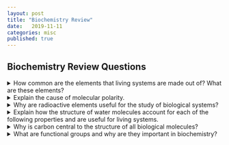 ```yaml
---
layout: post
title: "Biochemistry Review"
date:   2019-11-11
categories: misc
published: true
---
```


## Biochemistry Review Questions

<details><summary>How common are the elements that living systems are made out of?  What are these elements?</summary>
<p>

> Hydrogen, Carbon, Oxygen, Nitrogen

</p></details>

<details><summary>Explain the cause of molecular polarity. </summary>
<p>

> Molecular polarity occurs when there is an unequal sharing of covalent bonding electrons between two non-metals. When one has a greater/stronger electronegativity (hold of electrons) than another, a polar bond occurs.

</p></details>

<details><summary>Why are radioactive elements useful for the study of biological systems?  </summary>
<p>

> Scientists can tag specific molecules without alternating the structure or function of the studied compounds.   

</p></details>

<details><summary>Explain how the structure of water molecules account for each of the following properties and are useful for living systems.  </summary>
<p>

| **Property of Water**                   | **How does H2O molecular structure  account for this property?** | **Where / How is this property useful for  living systems?** |
| --------------------------------------- | ------------------------------------------------------------ | ------------------------------------------------------------ |
| Cohesion                                | Attraction of  water to itself due to hydrogen bonds         | Surface tension: eg. Water strider                           |
| Adhesion                                | Water is polar  and climbs on surfaces that are more polar than itself | Capillary action (water in xylem)                            |
| High Specific  Heat                     | Takes lots of  thermal energy to break hydrogen bonds        | Minimizes changes in temperature (water used to distribute  heat) |
| Specific heat of  Vaporization          | Takes high energy  for hydrogen bonds to be broken into gas  | Evaporative cooling (kinetic energy leaves body, average  kinetic decreases hence cooler. |
| Floating Ice                            | As water is  frozen it expands making it less dense          | Ice floating to keep organisms alive in the winter           |
| -      Good  Solvent Properties         | -      Due to  polarity water is able to form electrostatic interactions with other polar  molecules or ions. | -    Carries valuable material and  nutrients, minerals for organisms |
| -      Dissociation  of Water Molecules | -      Allows  dissociation of salt, ions, and other polar molecules | -    Leads to acids and bases  which allows pH alteration    |

</p></details>

<details><summary>Why is carbon central to the structure of all biological molecules?   </summary>
<p>

> It has four valence electrons which means it can form single, double, and triple bonds! That means many elements can bond to it. Carbon-carbon bonds are extremely strong.

</p></details>

<details><summary>What are functional groups and why are they important in biochemistry?</summary>
<p>

> They act as chemical motifs and their presence allows us to predict properties and behaviours of those molecules.

</p></details>



